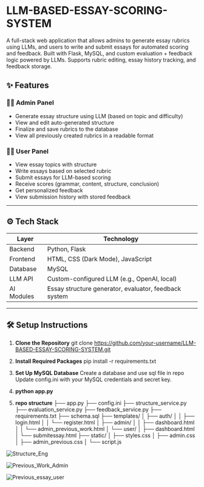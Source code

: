 # LLM-BASED-ESSAY-SCORING-SYSTEM
A full-stack web application that allows admins to generate essay rubrics using LLMs, and users to write and submit essays for automated scoring and feedback. Built with Flask, MySQL, and custom evaluation + feedback logic powered by LLMs. Supports rubric editing, essay history tracking, and feedback storage.
## ✨ Features

### 👨‍🏫 Admin Panel
- Generate essay structure using LLM (based on topic and difficulty)
- View and edit auto-generated structure
- Finalize and save rubrics to the database
- View all previously created rubrics in a readable format

### 👩‍🎓 User Panel
- View essay topics with structure
- Write essays based on selected rubric
- Submit essays for LLM-based scoring
- Receive scores (grammar, content, structure, conclusion)
- Get personalized feedback
- View submission history with stored feedback

---

## ⚙️ Tech Stack

| Layer        | Technology                          |
|--------------|--------------------------------------|
| Backend      | Python, Flask                        |
| Frontend     | HTML, CSS (Dark Mode), JavaScript    |
| Database     | MySQL                                |
| LLM API      | Custom-configured LLM (e.g., OpenAI, local) |
| AI Modules   | Essay structure generator, evaluator, feedback system |

---

## 🛠️ Setup Instructions

1. **Clone the Repository**
git clone https://github.com/your-username/LLM-BASED-ESSAY-SCORING-SYSTEM.git
2. **Install Required Packages**
pip install -r requirements.txt
3. **Set Up MySQL Database**
Create a database and use sql file in repo
Update config.ini with your MySQL credentials and secret key.
4. **python app.py**

5. **repo structure**
├── app.py
├── config.ini
├── structure_service.py
├── evaluation_service.py
├── feedback_service.py
├── requirements.txt
├── schema.sql
├── templates/
│   ├── auth/
│   │   ├── login.html
│   │   └── register.html
│   ├── admin/
│   │   ├── dashboard.html
│   │   └── admin_previous_work.html
│   └── user/
│       ├── dashboard.html
│       └── submitessay.html
├── static/
│   ├── styles.css
│   ├── admin.css
│   ├── admin_previous.css
│   └── script.js


![Structure_Eng](https://github.com/user-attachments/assets/60b0a0e0-6f46-41db-9cad-a39edd7cf460)


![Previous_Work_Admin](https://github.com/user-attachments/assets/bae9cc6b-b491-414f-ae68-67b1e892c8c7)


![Previous_essay_user](https://github.com/user-attachments/assets/5a639487-74c1-4d94-8ac0-801cf324f56e)

